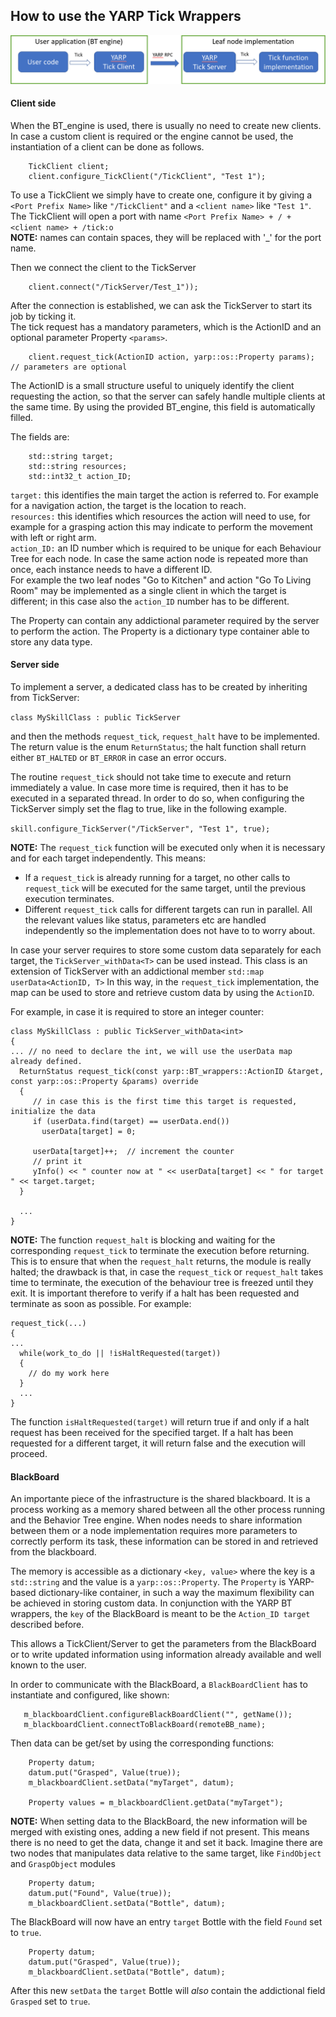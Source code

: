 ## How to use the YARP Tick Wrappers

![](/doc/basic_BT_wrappers.png)

#### Client side
When the BT_engine is used, there is usually no need to create new clients. 
In case a custom client is required or the engine cannot be used, the instantiation of a client can be done as follows.

```
    TickClient client;
    client.configure_TickClient("/TickClient", "Test 1");
```

To use a TickClient we simply have to create one,  configure it by giving a `<Port Prefix Name>` like `"/TickClient"` 
and a `<client name>` like `"Test 1"`. The TickClient will open a port with name `<Port Prefix Name> + / + <client name> + /tick:o`
<br> **NOTE:** names can contain spaces, they will be replaced with '_' for the port name.

Then we connect the client to the TickServer
```
    client.connect("/TickServer/Test_1"));
```
    
After the connection is established, we can ask the TickServer to start its job by ticking it.<br>
The tick request has a mandatory parameters, which is the ActionID <action> and an optional parameter Property `<params>`.

```
    client.request_tick(ActionID action, yarp::os::Property params);  // parameters are optional
```

The ActionID is a small structure useful to uniquely identify the client requesting the action, so that the server can safely  handle multiple clients at the same time. 
By using the provided BT_engine, this field is automatically filled. 

The fields are:
```
    std::string target;
    std::string resources;
    std::int32_t action_ID;
```

`target:` this identifies the main target the action is referred to. For example for a navigation action, the target is the location to reach. <br>
`resources:` this identifies which resources the action will need to use, for example for a grasping action this may indicate to perform the movement with left or right arm. <br>
`action_ID:` an ID number which is required to be unique for each Behaviour Tree for each node. In case the same action node is repeated more than once, each instance needs to have a different ID. <br>
For example the two leaf nodes "Go to Kitchen" and action "Go To Living Room" may be implemented as a single client 
in which the target is different; in this case also the `action_ID` number has to be different.

The Property <params> can contain any addictional parameter required by the server to perform the action. The Property is a dictionary type container able to store any data type.

#### Server side

To implement a server, a dedicated class has to be created by inheriting from TickServer:

`class MySkillClass : public TickServer` 

and then the methods `request_tick`, `request_halt` have to be implemented. 
The return value is the enum `ReturnStatus`; the halt function shall return either `BT_HALTED` or `BT_ERROR` in case an error occurs.

The routine `request_tick` should not take time to execute and return immediately a value. In case more time is required, 
then it has to be executed in a separated thread. In order to do so, when configuring the TickServer simply set the <threaded>
flag to true, like in the following example.

`skill.configure_TickServer("/TickServer", "Test 1", true);`

**NOTE:** The `request_tick` function will be executed only when it is necessary and for each target independently. 
This means:
- If a `request_tick` is already running for a target, no other calls to `request_tick` will be executed for the same target, until the previous execution terminates.
- Different `request_tick` calls for different targets can run in parallel. All the relevant values like status, parameters etc are 
  handled independently so the implementation does not have to to worry about.
  
  
In case your server requires to store some custom data separately for each target, the `TickServer_withData<T>` can be used instead.
This class is an extension of TickServer with an addictional member `std::map userData<ActionID, T>` 
In this way, in the `request_tick` implementation, the map can be used to store and retrieve custom data by using the `ActionID`.
  
For example, in case it is required to store an integer counter: 
```
class MySkillClass : public TickServer_withData<int>
{
... // no need to declare the int, we will use the userData map already defined.
  ReturnStatus request_tick(const yarp::BT_wrappers::ActionID &target, const yarp::os::Property &params) override
  {
     // in case this is the first time this target is requested, initialize the data
     if (userData.find(target) == userData.end())
       userData[target] = 0;
  
     userData[target]++;  // increment the counter
     // print it
     yInfo() << " counter now at " << userData[target] << " for target " << target.target;
  }
  
  ...
}
 ```
 
**NOTE:** The function `request_halt` is blocking and waiting for the corresponding `request_tick` to terminate the execution before returning. This is to ensure that when the `request_halt` returns, the module is really halted; the 
drawback is that, in case the `request_tick` or `request_halt` takes time to terminate, the execution of the behaviour tree is freezed until they exit.
It is important therefore to verify if a halt has been requested and terminate as soon as possible. For example:
``` 
request_tick(...)
{
...
  while(work_to_do || !isHaltRequested(target))
  {
    // do my work here
  }
  ...
}
```
The function `isHaltRequested(target)` will return true if and only if a halt request has been received for the specified target. If a halt has been requested for a different target, it will return false and the execution will proceed.


#### BlackBoard

An importante piece of the infrastructure is the shared blackboard. It is a process working as a memory shared between 
all the other process running and the Behavior Tree engine.
When nodes needs to share information between them or a node implementation requires more parameters to correctly perform
its task, these information can be stored in and retrieved from the blackboard.

The memory is accessible as a dictionary `<key, value>` where the key is a `std::string` and the value is a `yarp::os::Property`. The `Property` is YARP-based dictionary-like container, in such a way the maximum flexibility can be achieved in storing custom data.
In conjunction with the YARP BT wrappers, the `key` of the BlackBoard is meant to be the `Action_ID target` described before.

This allows a TickClient/Server to get the parameters from the BlackBoard or to write updated information using information already available and well known to the user.

In order to communicate with the BlackBoard, a `BlackBoardClient` has to instantiate and configured, like shown:
```
   m_blackboardClient.configureBlackBoardClient("", getName());
   m_blackboardClient.connectToBlackBoard(remoteBB_name);
```

Then data can be get/set by using the corresponding functions:
```
    Property datum;
    datum.put("Grasped", Value(true));
    m_blackboardClient.setData("myTarget", datum);

    Property values = m_blackboardClient.getData("myTarget");
```

**NOTE:** When setting data to the BlackBoard, the new information will be merged with existing ones, adding a new field if not present. This means there is no need to get the data, change it and set it back.
Imagine there are two nodes that manipulates data relative to the same target, like `FindObject` and `GraspObject` modules

```
    Property datum;
    datum.put("Found", Value(true));
    m_blackboardClient.setData("Bottle", datum);
```
The BlackBoard will now have an entry `target` Bottle with the field `Found` set to `true`.

```
    Property datum;
    datum.put("Grasped", Value(true));
    m_blackboardClient.setData("Bottle", datum);
```
After this new `setData` the `target` Bottle will *also* contain the addictional field `Grasped` set to `true`.




